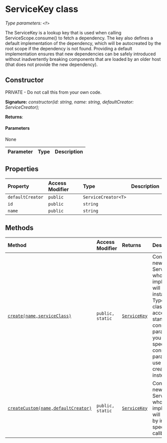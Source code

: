 # ServiceKey <T> class



_Type parameters: `<T>`_

The ServiceKey is a lookup key that is used when calling ServiceScope.consume() to fetch a dependency. The key also defines a default implementation of the dependency, which will be autocreated by the root scope if the dependency is not found. Providing a default implementation ensures that new dependencies can be safely introduced without inadvertently breaking components that are loaded by an older host (that does not provide the new dependency).


## Constructor
PRIVATE - Do not call this from your own code.

**Signature:** _constructor(id: string, name: string, defaultCreator: ServiceCreator<T>);_

**Returns**: 



#### Parameters
None

| Parameter	   | Type    | Description |
|:-------------|:---------------|:------------|


## Properties

| Property	   | Access Modifier | Type	| Description|
|:-------------|:----|:-------|:-----------|
|`defaultCreator`     | `public` | `ServiceCreator<T>` |  |
|`id`     | `public` | `string` |  |
|`name`     | `public` | `string` |  |




## Methods

| Method	   | Access Modifier | Returns	| Description|
|:-------------|:----|:-------|:-----------|
|[`create(name,serviceClass)`](create.md)     | `public, static` | [`ServiceKey`](../sp-core-library/servicekey.md)<T> | Constructs a new ServiceKey whose default implementation will be a new instance of a TypeScript class that accepts the standard constructor parameter. If you want to specify custom constructor parameters, use createCustom() instead. |
|[`createCustom(name,defaultCreator)`](createcustom.md)     | `public, static` | [`ServiceKey`](../sp-core-library/servicekey.md)<T> | Constructs a new ServiceKey whose default implementation will be obtained by invoking the specified callback. |




